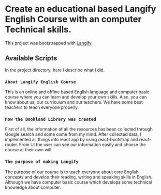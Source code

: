 # Create an educational based Langify English Course with an computer Technical skills.

This project was bootstrapped with [Langify](https://dreamy-mcclintock-006e0c.netlify.app/).

## Available Scripts

In the project directory, here I describe what I did.

### `About Langify English Course`

This is an online and offline based English language and computer basic course where you can learn and develop your own skills. Also, you can know about us, our curriculum and our teachers. We have some best teachers to teach everyone properly.

### `How the Bookland Library was created`

First of all, the information of all the resources has been collected through Google search and some come from my mind. After collected data, I implemented all things into react app by using react-bootstrap and react-router. From UI the user can see our information easily and choose the course at their own will.

### `The purpose of making Langify`

The purpose of our course is to teach everyone about core English concepts and develop their reading, writing and speaking skills in English. Although we have computer basic course which develops some technical knowledge about computer.